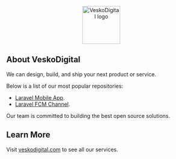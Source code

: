 <p align="center"><a href="https://nylo.dev" target="_blank">
<img src="https://avatars.githubusercontent.com/u/89997202?s=200&v=4" alt="VeskoDigital logo" height="100">
  </a>
</p>

## About VeskoDigital

We can design, build, and ship your next product or service.

Below is a list of our most popular repositories:

- [Laravel Mobile App](https://github.com/veskodigital/laravel-laraapp).
- [Laravel FCM Channel](https://github.com/veskodigital/laravel-fcm-channel).

Our team is committed to building the best open source solutions.

## Learn More

Visit [veskodigital.com](https://veskodigital.com) to see all our services.

